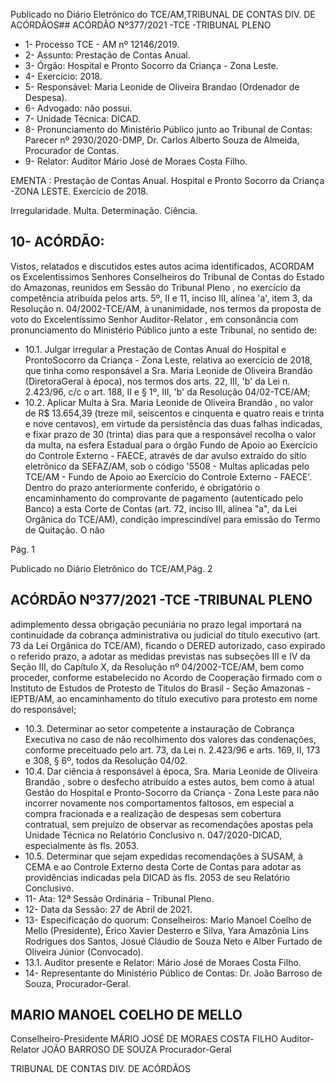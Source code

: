 Publicado  no  Diário  Eletrônico do TCE/AM,TRIBUNAL DE CONTAS DIV. DE ACÓRDÃOS## ACÓRDÃO Nº377/2021 -TCE -TRIBUNAL PLENO

- 1- Processo TCE - AM nº 12146/2019.
- 2- Assunto: Prestação de Contas Anual.
- 3- Órgão: Hospital e Pronto Socorro da Criança - Zona Leste.
- 4- Exercício: 2018.
- 5- Responsável: Maria Leonide de Oliveira Brandao (Ordenador de Despesa).
- 6- Advogado: não possui.
- 7- Unidade Técnica: DICAD.
- 8- Pronunciamento  do  Ministério  Público  junto  ao  Tribunal  de  Contas: Parecer  nº 2930/2020-DMP, Dr. Carlos Alberto Souza de Almeida, Procurador de Contas.
- 9- Relator: Auditor Mário José de Moraes Costa Filho.

EMENTA :  Prestação  de  Contas  Anual.  Hospital  e Pronto Socorro da Criança -ZONA LESTE. Exercício de 2018.

Irregularidade. Multa. Determinação. Ciência.

## 10-  ACÓRDÃO:

Vistos, relatados e discutidos estes autos acima identificados, ACORDAM os Excelentíssimos Senhores Conselheiros do Tribunal de Contas do Estado do Amazonas, reunidos em Sessão do Tribunal Pleno , no exercício da competência atribuída pelos arts. 5º, II e 11, inciso III, alínea 'a', item 3, da Resolução n. 04/2002-TCE/AM, à unanimidade, nos termos da proposta de voto do Excelentíssimo Senhor Auditor-Relator , em consonância com pronunciamento do Ministério Público junto a este Tribunal, no sentido de:

- 10.1.  Julgar  irregular a Prestação  de  Contas  Anual  do  Hospital  e  ProntoSocorro da Criança - Zona Leste, relativa ao exercício de 2018, que tinha como responsável a Sra. Maria Leonide de Oliveira Brandão (DiretoraGeral à época), nos termos dos arts. 22, III, 'b' da Lei n. 2.423/96, c/c o art. 188, II e § 1º, III, 'b' da Resolução 04/02-TCE/AM;
- 10.2.  Aplicar Multa à Sra. Maria Leonide de Oliveira Brandão , no valor de R$ 13.654,39 (treze mil, seiscentos e cinquenta e quatro reais e trinta e nove centavos), em  virtude  da  persistência  das  duas  falhas  indicadas,  e  fixar prazo  de  30  (trinta)  dias para  que  a responsável  recolha  o  valor  da multa,  na esfera Estadual para o órgão Fundo de Apoio ao Exercício do Controle  Externo  -  FAECE,  através  de  dar avulso  extraído  do  sítio eletrônico  da  SEFAZ/AM,  sob  o  código  '5508  -  Multas  aplicadas  pelo TCE/AM - Fundo de Apoio ao Exercício do Controle Externo - FAECE'. Dentro do prazo anteriormente conferido, é obrigatório o encaminhamento do comprovante de pagamento (autenticado pelo Banco) a esta Corte de Contas  (art.  72,  inciso  III,  alínea  "a",  da  Lei  Orgânica  do  TCE/AM), condição  imprescindível  para  emissão  do  Termo  de  Quitação.  O  não

Pág. 1

Publicado  no  Diário  Eletrônico do TCE/AM,Pág. 2

## ACÓRDÃO Nº377/2021 -TCE -TRIBUNAL PLENO

adimplemento  dessa  obrigação  pecuniária  no  prazo  legal  importará  na continuidade da cobrança administrativa ou judicial do título executivo (art. 73  da  Lei  Orgânica  do  TCE/AM),  ficando  o  DERED  autorizado,  caso expirado o referido prazo, a adotar as medidas previstas nas subseções III e IV da Seção III, do Capítulo X, da Resolução nº 04/2002-TCE/AM, bem como proceder, conforme estabelecido no Acordo de Cooperação firmado com  o  Instituto  de  Estudos  de  Protesto  de  Títulos  do  Brasil  -  Seção Amazonas  -  IEPTB/AM,  ao  encaminhamento  do  título  executivo  para protesto em nome do responsável;

- 10.3.  Determinar ao setor competente a instauração de Cobrança Executiva no caso  de  não  recolhimento  dos  valores  das  condenações,  conforme preceituado pelo art. 73, da Lei n. 2.423/96 e arts. 169, II, 173 e 308, § 6º, todos da Resolução 04/02.
- 10.4.  Dar  ciência à  responsável  à  época, Sra.  Maria  Leonide  de  Oliveira Brandão ,  sobre  o  desfecho  atribuído  a  estes  autos,  bem  como  à  atual Gestão do Hospital e Pronto-Socorro da Criança - Zona Leste para não incorrer novamente nos comportamentos faltosos, em especial a compra fracionada  e  a  realização  de  despesas  sem  cobertura  contratual,  sem prejuízo de observar as recomendações apostas pela Unidade Técnica no Relatório Conclusivo n. 047/2020-DICAD, especialmente às fls. 2053.
- 10.5.  Determinar que sejam expedidas recomendações à SUSAM, à CEMA e ao Controle Externo desta Corte de Contas para adotar as providências indicadas pela DICAD às fls. 2053 de seu Relatório Conclusivo.
- 11-  Ata: 12ª Sessão Ordinária - Tribunal Pleno.
- 12-  Data da Sessão: 27 de Abril de 2021.
- 13-  Especificação do quorum: Conselheiros: Mario Manoel Coelho de Mello (Presidente), Érico Xavier Desterro e Silva, Yara Amazônia Lins Rodrigues dos Santos, Josué Cláudio de Souza Neto e Alber Furtado de Oliveira Júnior (Convocado).
- 13.1. Auditor presente e Relator: Mário José de Moraes Costa Filho.
- 14-  Representante  do  Ministério  Público  de  Contas: Dr. João  Barroso  de  Souza, Procurador-Geral.

## MARIO MANOEL COELHO DE MELLO

Conselheiro-Presidente MÁRIO JOSÉ DE MORAES COSTA FILHO Auditor-Relator JOÃO BARROSO DE SOUZA Procurador-Geral

TRIBUNAL DE CONTAS DIV. DE ACÓRDÃOS